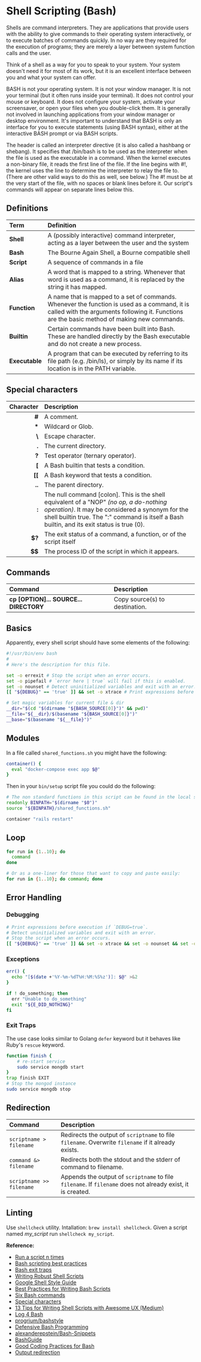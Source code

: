 # Shell Scripting (Bash)

Shells are command interpreters. They are applications that provide users with the ability to give commands to their operating system interactively, or to execute batches of commands quickly. In no way are they required for the execution of programs; they are merely a layer between system function calls and the user.

Think of a shell as a way for you to speak to your system. Your system doesn't need it for most of its work, but it is an excellent interface between you and what your system can offer.

BASH is not your operating system. It is not your window manager. It is not your terminal (but it often runs inside your terminal). It does not control your mouse or keyboard. It does not configure your system, activate your screensaver, or open your files when you double-click them. It is generally not involved in launching applications from your window manager or desktop environment. It's important to understand that BASH is only an interface for you to execute statements (using BASH syntax), either at the interactive BASH prompt or via BASH scripts.

The header is called an interpreter directive (it is also called a hashbang or shebang). It specifies that /bin/bash is to be used as the interpreter when the file is used as the executable in a command. When the kernel executes a non-binary file, it reads the first line of the file. If the line begins with #!, the kernel uses the line to determine the interpreter to relay the file to. (There are other valid ways to do this as well, see below.) The #! must be at the very start of the file, with no spaces or blank lines before it. Our script's commands will appear on separate lines below this.

## Definitions

| Term           | Definition                                                                                                                                                                                   |
| :------------- | :------------------------------------------------------------------------------------------------------------------------------------------------------------------------------------------- |
| **Shell**      | A (possibly interactive) command interpreter, acting as a layer between the user and the system                                                                                              |
| **Bash**       | The Bourne Again Shell, a Bourne compatible shell                                                                                                                                            |
| **Script**     | A sequence of commands in a file                                                                                                                                                             |
| **Alias**      | A word that is mapped to a string. Whenever that word is used as a command, it is replaced by the string it has mapped.                                                                      |
| **Function**   | A name that is mapped to a set of commands. Whenever the function is used as a command, it is called with the arguments following it. Functions are the basic method of making new commands. |
| **Builtin**    | Certain commands have been built into Bash. These are handled directly by the Bash executable and do not create a new process.                                                               |
| **Executable** | A program that can be executed by referring to its file path (e.g. /bin/ls), or simply by its name if its location is in the PATH variable.                                                  |

## Special characters

| Character | Description                                                                                                                                                                                                                                |
| --------: | :----------------------------------------------------------------------------------------------------------------------------------------------------------------------------------------------------------------------------------------- |
|     **#** | A comment.                                                                                                                                                                                                                                 |
|    **\*** | Wildcard or Glob.                                                                                                                                                                                                                          |
|    **\\** | Escape character.                                                                                                                                                                                                                          |
|     **.** | The current directory.                                                                                                                                                                                                                     |
|     **?** | Test operator (ternary operator).                                                                                                                                                                                                          |
|     **[** | A Bash builtin that tests a condition.                                                                                                                                                                                                     |
|    **[[** | A Bash keyword that tests a condition.                                                                                                                                                                                                     |
|    **..** | The parent directory.                                                                                                                                                                                                                      |
|     **:** | The null command [colon]. This is the shell equivalent of a "NOP" *(no op, a do-nothing operation)*. It may be considered a synonym for the shell builtin true. The ":" command is itself a Bash builtin, and its exit status is true (0). |
|    **$?** | The exit status of a command, a function, or of the script itself                                                                                                                                                                          |
|    **$$** | The process ID of the script in which it appears.                                                                                                                                                                                          |

## Commands

| Command                                | Description                    |
| :------------------------------------- | :----------------------------- |
| **cp [OPTION]... SOURCE... DIRECTORY** | Copy source(s) to destination. |

## Basics

Apparently, every shell script should have some elements of the following:

```bash
#!/usr/bin/env bash
#
# Here's the description for this file.

set -o errexit # Stop the script when an error occurs.
set -o pipefail # `error here | true` will fail if this is enabled.
set -o nounset # Detect uninitialized variables and exit with an error.
[[ "${DEBUG}" == 'true' ]] && set -o xtrace # Print expressions before execution if `DEBUG=true`.

# Set magic variables for current file & dir
__dir="$(cd "$(dirname "${BASH_SOURCE[0]}")" && pwd)"
__file="${__dir}/$(basename "${BASH_SOURCE[0]}")"
__base="$(basename "${__file}")"
```

## Modules

In a file called `shared_functions.sh` you might have the following:

```bash
container() {
  eval "docker-compose exec app $@"
}
```

Then in your `bin/setup` script file you could do the following:

```bash
# The non standard functions in this script can be found in the local source file below.
readonly BINPATH="$(dirname "$0")"
source "${BINPATH}/shared_functions.sh"

container "rails restart"
```

## Loop

```bash
for run in {1..10}; do
  command
done
```

```bash
# Or as a one-liner for those that want to copy and paste easily:
for run in {1..10}; do command; done
```

## Error Handling

### Debugging

```bash
# Print expressions before execution if `DEBUG=true`.
# Detect uninitialized variables and exit with an error.
# Stop the script when an error occurs.
[[ "${DEBUG}" == 'true' ]] && set -o xtrace && set -o nounset && set -o errexit 
```

### Exceptions

```bash
err() {
  echo "[$(date +'%Y-%m-%dT%H:%M:%S%z')]: $@" >&2
}

if ! do_something; then
  err "Unable to do_something"
  exit "${E_DID_NOTHING}"
fi
```

### Exit Traps

The use case looks similar to Golang `defer` keyword but it behaves like Ruby's `rescue` keyword.

```bash
function finish {
    # re-start service
    sudo service mongdb start
}
trap finish EXIT
# Stop the mongod instance
sudo service mongdb stop
```

## Redirection

| Command                  | Description                                                                                                 |
| :----------------------- | :---------------------------------------------------------------------------------------------------------- |
| `scriptname > filename`  | Redirects the output of `scriptname` to file `filename`. Overwrite `filename` if it already exists.         |
| `command &> filename`    | Redirects both the stdout and the stderr of command to filename.                                            |
| `scriptname >> filename` | Appends the output of `scriptname` to file `filename`. If `filename` does not already exist, it is created. |

## Linting

Use `shellcheck` utility. Intallation: `brew install shellcheck`. Given a script named *my_script* run 
`shellcheck my_script`.

**Reference:** 

- [Run a script n times](https://bit.ly/2HU6dgd)
- [Bash scripting best practices](https://bit.ly/2DcGHNI)
- [Bash exit traps](http://redsymbol.net/articles/bash-exit-traps/)
- [Writing Robust Shell Scripts](https://bit.ly/2Shpkpk)
- [Google Shell Style Guide](https://google.github.io/styleguide/shell.xml)
- [Best Practices for Writing Bash Scripts](https://bit.ly/2RMNsel)
- [Six Bash commands](https://astrobiomike.github.io/bash/six_commands)
- [Special characters](https://www.tldp.org/LDP/abs/html/special-chars.html)
- [13 Tips for Writing Shell Scripts with Awesome UX (Medium)](https://bit.ly/2GrjZW2)
- [Log 4 Bash](https://github.com/fredpalmer/log4bash/blob/master/log4bash.sh)
- [progrium/bashstyle](https://github.com/progrium/bashstyle)
- [Defensive Bash Programming](https://jonlabelle.com/snippets/view/markdown/defensive-bash-programming)
- [alexanderepstein/Bash-Snippets](https://github.com/alexanderepstein/Bash-Snippets)
- [BashGuide](https://mywiki.wooledge.org/BashGuide)
- [Good Coding Practices for Bash](https://bit.ly/2DKOUc9)
- [Output redirection](https://skorks.com/2009/09/output-redirection-with-bash)